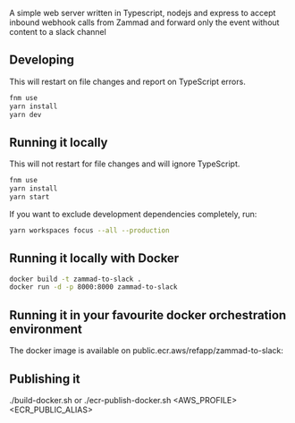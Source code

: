 A simple web server written in Typescript, nodejs and express to accept inbound webhook calls from Zammad and forward only the event without content to a slack channel

## Developing

This will restart on file changes and report on TypeScript errors.

```sh
fnm use
yarn install
yarn dev
```

## Running it locally

This will not restart for file changes and will ignore TypeScript.

```sh
fnm use
yarn install
yarn start
```

If you want to exclude development dependencies completely, run:

```sh
yarn workspaces focus --all --production
```

## Running it locally with Docker

```sh
docker build -t zammad-to-slack .
docker run -d -p 8000:8000 zammad-to-slack
```

## Running it in your favourite docker orchestration environment

The docker image is available on public.ecr.aws/refapp/zammad-to-slack:<VERSION>

## Publishing it

./build-docker.sh <docker-hub-user>
or
./ecr-publish-docker.sh <AWS_PROFILE> <ECR_PUBLIC_ALIAS>
